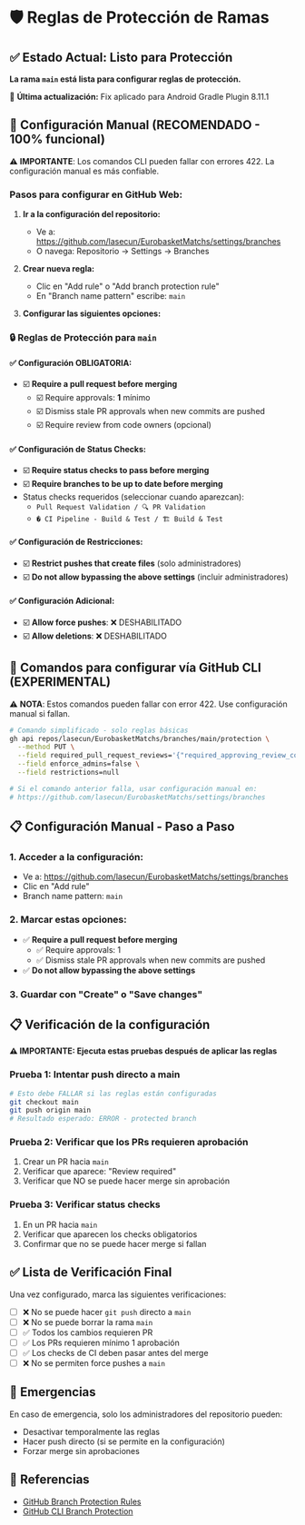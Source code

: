 # 🛡️ Reglas de Protección de Ramas

## ✅ Estado Actual: Listo para Protección
**La rama `main` está lista para configurar reglas de protección.**

🔧 **Última actualización:** Fix aplicado para Android Gradle Plugin 8.11.1

## 🔧 Configuración Manual (RECOMENDADO - 100% funcional)

⚠️ **IMPORTANTE**: Los comandos CLI pueden fallar con errores 422. La configuración manual es más confiable.

### Pasos para configurar en GitHub Web:

1. **Ir a la configuración del repositorio:**
   - Ve a: https://github.com/lasecun/EurobasketMatchs/settings/branches
   - O navega: Repositorio → Settings → Branches

2. **Crear nueva regla:**
   - Clic en "Add rule" o "Add branch protection rule"
   - En "Branch name pattern" escribe: `main`

3. **Configurar las siguientes opciones:**

### 🔒 Reglas de Protección para `main`

#### ✅ Configuración OBLIGATORIA:
- ☑️ **Require a pull request before merging**
  - ☑️ Require approvals: **1** mínimo
  - ☑️ Dismiss stale PR approvals when new commits are pushed
  - ☑️ Require review from code owners (opcional)

#### ✅ Configuración de Status Checks:
- ☑️ **Require status checks to pass before merging**
- ☑️ **Require branches to be up to date before merging**
- Status checks requeridos (seleccionar cuando aparezcan):
  - `Pull Request Validation / 🔍 PR Validation`
  - `� CI Pipeline - Build & Test / 🏗️ Build & Test`

#### ✅ Configuración de Restricciones:
- ☑️ **Restrict pushes that create files** (solo administradores)
- ☑️ **Do not allow bypassing the above settings** (incluir administradores)

#### ✅ Configuración Adicional:
- ☑️ **Allow force pushes**: ❌ DESHABILITADO
- ☑️ **Allow deletions**: ❌ DESHABILITADO

## 🔧 Comandos para configurar vía GitHub CLI (EXPERIMENTAL)

⚠️ **NOTA**: Estos comandos pueden fallar con error 422. Use configuración manual si fallan.

```bash
# Comando simplificado - solo reglas básicas
gh api repos/lasecun/EurobasketMatchs/branches/main/protection \
  --method PUT \
  --field required_pull_request_reviews='{"required_approving_review_count":1}' \
  --field enforce_admins=false \
  --field restrictions=null

# Si el comando anterior falla, usar configuración manual en:
# https://github.com/lasecun/EurobasketMatchs/settings/branches
```

## 📋 Configuración Manual - Paso a Paso

### 1. Acceder a la configuración:
- Ve a: https://github.com/lasecun/EurobasketMatchs/settings/branches
- Clic en "Add rule"
- Branch name pattern: `main`

### 2. Marcar estas opciones:
- ✅ **Require a pull request before merging**
  - ✅ Require approvals: 1
  - ✅ Dismiss stale PR approvals when new commits are pushed
- ✅ **Do not allow bypassing the above settings**

### 3. Guardar con "Create" o "Save changes"

## 📋 Verificación de la configuración

**⚠️ IMPORTANTE: Ejecuta estas pruebas después de aplicar las reglas**

### Prueba 1: Intentar push directo a main
```bash
# Esto debe FALLAR si las reglas están configuradas
git checkout main
git push origin main
# Resultado esperado: ERROR - protected branch
```

### Prueba 2: Verificar que los PRs requieren aprobación
1. Crear un PR hacia `main`
2. Verificar que aparece: "Review required"
3. Verificar que NO se puede hacer merge sin aprobación

### Prueba 3: Verificar status checks
1. En un PR hacia `main`
2. Verificar que aparecen los checks obligatorios
3. Confirmar que no se puede hacer merge si fallan

## ✅ Lista de Verificación Final

Una vez configurado, marca las siguientes verificaciones:

- [ ] ❌ No se puede hacer `git push` directo a `main`
- [ ] ❌ No se puede borrar la rama `main`  
- [ ] ✅ Todos los cambios requieren PR
- [ ] ✅ Los PRs requieren mínimo 1 aprobación
- [ ] ✅ Los checks de CI deben pasar antes del merge
- [ ] ❌ No se permiten force pushes a `main`

## 🚨 Emergencias

En caso de emergencia, solo los administradores del repositorio pueden:
- Desactivar temporalmente las reglas
- Hacer push directo (si se permite en la configuración)
- Forzar merge sin aprobaciones

## 📖 Referencias

- [GitHub Branch Protection Rules](https://docs.github.com/en/repositories/configuring-branches-and-merges-in-your-repository/defining-the-mergeability-of-pull-requests/about-protected-branches)
- [GitHub CLI Branch Protection](https://cli.github.com/manual/gh_api)
